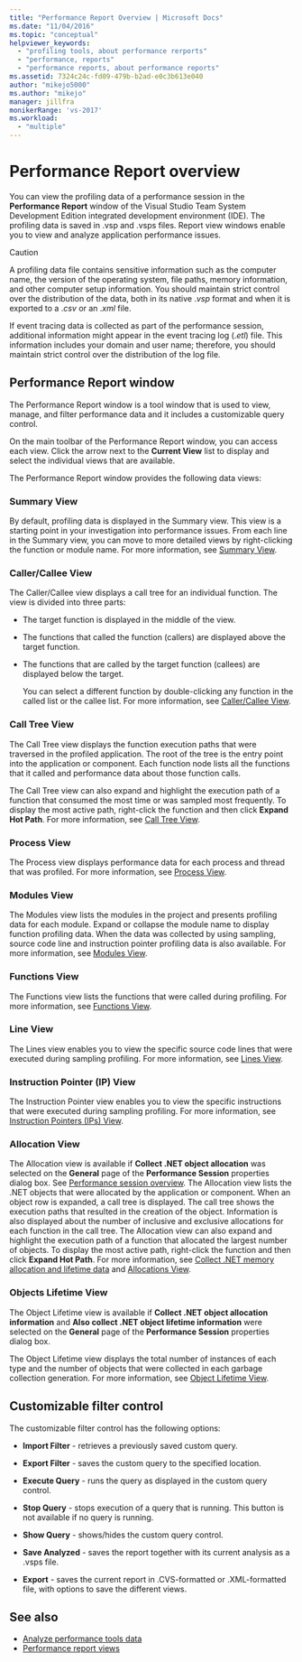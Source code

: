 ```yaml
---
title: "Performance Report Overview | Microsoft Docs"
ms.date: "11/04/2016"
ms.topic: "conceptual"
helpviewer_keywords:
  - "profiling tools, about performance rerports"
  - "performance, reports"
  - "performance reports, about performance reports"
ms.assetid: 7324c24c-fd09-479b-b2ad-e0c3b613e040
author: "mikejo5000"
ms.author: "mikejo"
manager: jillfra
monikerRange: 'vs-2017'
ms.workload:
  - "multiple"
---
```

# Performance Report overview
You can view the profiling data of a performance session in the **Performance Report** window of the Visual Studio Team System Development Edition integrated development environment (IDE). The profiling data is saved in .vsp and .vsps files. Report view windows enable you to view and analyze application performance issues.

> [!CAUTION]
> A profiling data file contains sensitive information such as the computer name, the version of the operating system, file paths, memory information, and other computer setup information. You should maintain strict control over the distribution of the data, both in its native .*vsp* format and when it is exported to a .*csv* or an .*xml* file.
>
> If event tracing data is collected as part of the performance session, additional information might appear in the event tracing log (.*etl*) file. This information includes your domain and user name; therefore, you should maintain strict control over the distribution of the log file.

## Performance Report window
 The Performance Report window is a tool window that is used to view, manage, and filter performance data and it includes a customizable query control.

 On the main toolbar of the Performance Report window, you can access each view. Click the arrow next to the **Current View** list to display and select the individual views that are available.

 The Performance Report window provides the following data views:

### Summary View
 By default, profiling data is displayed in the Summary view. This view is a starting point in your investigation into performance issues. From each line in the Summary view, you can move to more detailed views by right-clicking the function or module name. For more information, see [Summary View](../profiling/summary-view.md).

### Caller/Callee View
 The Caller/Callee view displays a call tree for an individual function. The view is divided into three parts:

- The target function is displayed in the middle of the view.

- The functions that called the function (callers) are displayed above the target function.

- The functions that are called by the target function (callees) are displayed below the target.

  You can select a different function by double-clicking any function in the called list or the callee list. For more information, see [Caller/Callee View](../profiling/caller-callee-view.md).

### Call Tree View
 The Call Tree view displays the function execution paths that were traversed in the profiled application. The root of the tree is the entry point into the application or component. Each function node lists all the functions that it called and performance data about those function calls.

 The Call Tree view can also expand and highlight the execution path of a function that consumed the most time or was sampled most frequently. To display the most active path, right-click the function and then click **Expand Hot Path**. For more information, see [Call Tree View](../profiling/call-tree-view.md).

### Process View
 The Process view displays performance data for each process and thread that was profiled. For more information, see [Process View](../profiling/process-view.md).

### Modules View
 The Modules view lists the modules in the project and presents profiling data for each module. Expand or collapse the module name to display function profiling data. When the data was collected by using sampling, source code line and instruction pointer profiling data is also available. For more information, see [Modules View](../profiling/modules-view.md).

### Functions View
 The Functions view lists the functions that were called during profiling. For more information, see [Functions View](../profiling/functions-view.md).

### Line View
 The Lines view enables you to view the specific source code lines that were executed during sampling profiling. For more information, see [Lines View](../profiling/lines-view.md).

### Instruction Pointer (IP) View
 The Instruction Pointer view enables you to view the specific instructions that were executed during sampling profiling. For more information, see [Instruction Pointers (IPs) View](../profiling/instruction-pointers-ips-view.md).

### Allocation View
 The Allocation view is available if **Collect .NET object allocation** was selected on the **General** page of the **Performance Session** properties dialog box. See [Performance session overview](../profiling/performance-session-overview.md). The Allocation view lists the .NET objects that were allocated by the application or component. When an object row is expanded, a call tree is displayed. The call tree shows the execution paths that resulted in the creation of the object. Information is also displayed about the number of inclusive and exclusive allocations for each function in the call tree. The Allocation view can also expand and highlight the execution path of a function that allocated the largest number of objects. To display the most active path, right-click the function and then click **Expand Hot Path**. For more information, see [Collect .NET memory allocation and lifetime data](../profiling/collecting-dotnet-memory-allocation-and-lifetime-data.md) and [Allocations View](../profiling/dotnet-memory-allocations-view.md).

### Objects Lifetime View
 The Object Lifetime view is available if **Collect .NET object allocation information** and **Also collect .NET object lifetime information** were selected on the **General** page of the **Performance Session** properties dialog box.

 The Object Lifetime view displays the total number of instances of each type and the number of objects that were collected in each garbage collection generation. For more information, see [Object Lifetime View](../profiling/object-lifetime-view.md).

## Customizable filter control
 The customizable filter control has the following options:

- **Import Filter** - retrieves a previously saved custom query.

- **Export Filter** - saves the custom query to the specified location.

- **Execute Query** - runs the query as displayed in the custom query control.

- **Stop Query** - stops execution of a query that is running. This button is not available if no query is running.

- **Show Query** - shows/hides the custom query control.

- **Save Analyzed** - saves the report together with its current analysis as a .vsps file.

- **Export** - saves the current report in .CVS-formatted or .XML-formatted file, with options to save the different views.

## See also
- [Analyze performance tools data](../profiling/analyzing-performance-tools-data.md)
- [Performance report views](../profiling/performance-report-views.md)
